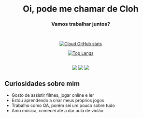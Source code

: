 <div align=center>  
  <h1>Oi, pode me chamar de Cloh</h1>
  <h3>Vamos trabalhar juntos?</h3>
</div>
<br>
<div align=center>
  
  [![Cloud GitHub stats](https://github-readme-stats.vercel.app/api?username=CloudCryyy&show_icons=true&theme=bear&rank_icon=github&include_all_commits=true&)](https://github.com/CloudCryyy/github-readme-stats)
  
  [![Top Langs](https://github-readme-stats.vercel.app/api/top-langs/?username=CloudCryyy&layout=compact&theme=bear)](https://github.com/CloudCryyy/github-readme-stats)

<br>
  <a href="https://www.instagram.com/cloudcrycoding/" target="_blank" rel=”noopener”>
    <img src="https://img.shields.io/badge/-Instagram-%23E4405F?style=for-the-badge&logo=instagram&logoColor=white"/></a>
  <a href = "mailto:cloudcryy@gmail.com" target="_blank" rel=”noopener”>
    <img src="https://img.shields.io/badge/-Gmail-%23333?style=for-the-badge&logo=gmail&logoColor=white"/></a>
  <a href="https://www.linkedin.com/in/cloudcry/" target="_blank" rel=”noopener”>
    <img src="https://img.shields.io/badge/-LinkedIn-%230077B5?style=for-the-badge&logo=linkedin&logoColor=white"/></a>
</div>

## Curiosidades sobre mim

- Gosto de assistir filmes, jogar online e ler
- Estou aprendendo a criar meus próprios jogos
- Trabalho como QA, porém sei um pouco sobre tudo
- Amo música, comecei até a dar aula de violão
